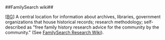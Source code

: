 ##FamilySearch wiki##

\[[BG](SOURCES.md#BG)\] A central location for information about archives, libraries, government organizations that house historical records; research methodology; self-described as "free family history research advice for the community by the community." (See [FamilySearch Research Wiki](https://wiki.familysearch.org/en/Main_Page)).
